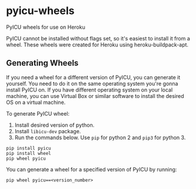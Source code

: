 # pyicu-wheels
PyICU wheels for use on Heroku

PyICU cannot be installed without flags set, so it's easiest to install it from a wheel. These wheels were created for Heroku using heroku-buildpack-apt.

## Generating Wheels
If you need a wheel for a different version of PyICU, you can generate it yourself. You need to do it on the same operating system you're gonna install PyICU on. If you have different operating system on your local machine, you can use Virtual Box or similar software to install the desired OS on a virtual machine.

To generate PyICU wheel:
1. Install desired version of python.
2. Install `libicu-dev` package.
3. Run the commands below. Use `pip` for python 2 and `pip3` for python 3.
```
pip install pyicu
pip install wheel
pip wheel pyicu
```

You can generate a wheel for a specified version of PyICU by running:
```
pip wheel pyicu==<version_number>
```
